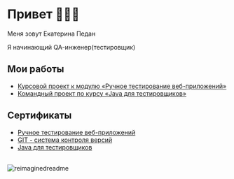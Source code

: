 # Привет 👋👩‍💻

Меня зовут Екатерина Педан

Я начинающий QA-инженер(тестировщик)

## Мои работы

* [Курсовой проект к модулю «Ручное тестирование веб-приложений»](https://github.com/EkaterinaPedan/portfolio/tree/main/coursework)
* [Командный проект по курсу «Java для тестировщиков»](https://github.com/cranewf/javaqa-team-diplom)


## Сертификаты

* [Ручное тестирование веб-приложений](https://github.com/EkaterinaPedan/certificates/blob/main/attachments/manual-testing-certificate.jpg)
* [GIT - система контроля версий](https://github.com/EkaterinaPedan/certificates/blob/main/attachments/git-certificate.jpg)
* [Java для тестировщиков](https://github.com/EkaterinaPedan/certificates/blob/main/attachments/java-certificate.jpg)

<br>
 <img src="https://myreadme.vercel.app/api/embed/EkaterinaPedan?panels=userstatistics,toprepositories,toplanguages,commitgraph" alt="reimaginedreadme" />
